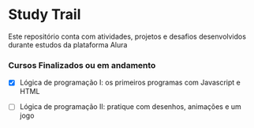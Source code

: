 # Study Trail

Este repositório conta com atividades, projetos e desafios desenvolvidos durante estudos da plataforma Alura

### Cursos Finalizados ou em andamento

- [x] Lógica de programação I: os primeiros programas com Javascript e HTML
- [ ] Lógica de programação II: pratique com desenhos, animações e um jogo


